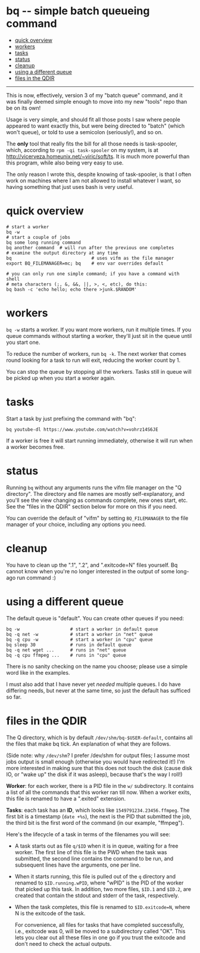 # bq -- simple batch queueing command

<!--ts-->
   * [quick overview](#quick-overview)
   * [workers](#workers)
   * [tasks](#tasks)
   * [status](#status)
   * [cleanup](#cleanup)
   * [using a different queue](#using-a-different-queue)
   * [files in the QDIR](#files-in-the-qdir)

<!-- Added by: sitaram, at: Fri 27 Sep 2019 06:21:39 AM IST -->

<!--te-->

----

This is now, effectively, version 3 of my "batch queue" command, and it was
finally deemed simple enough to move into my new "tools" repo than be on its
own!

Usage is very simple, and should fit all those posts I saw where people
appeared to want exactly this, but were being directed to "batch" (which won't
queue), or told to use a semicolon (seriously!), and so on.

The **only** tool that really fits the bill for all those needs is
task-spooler, which, according to `rpm -qi task-spooler` on my system, is at
<http://vicerveza.homeunix.net/~viric/soft/ts>.  It is much more powerful than
this program, while also being very easy to use.

The only reason I wrote this, despite knowing of task-spooler, is that I often
work on machines where I am not allowed to install whatever I want, so having
something that just uses bash is very useful.

# quick overview

    # start a worker
    bq -w
    # start a couple of jobs
    bq some long running command
    bq another command  # will run after the previous one completes
    # examine the output directory at any time
    bq                              # uses vifm as the file manager
    export BQ_FILEMANAGER=mc; bq    # env var overrides default

    # you can only run one simple command; if you have a command with shell
    # meta characters (;, &, &&, ||, >, <, etc), do this:
    bq bash -c 'echo hello; echo there >junk.$RANDOM'

# workers

`bq -w` starts a worker.  If you want more workers, run it multiple times.  If
you queue commands without starting a worker, they'll just sit in the queue
until you start one.

To reduce the number of workers, run `bq -k`.  The next worker that comes
round looking for a task to run will exit, reducing the worker count by 1.

You can stop the queue by stopping all the workers.  Tasks still in queue will
be picked up when you start a worker again.

# tasks

Start a task by just prefixing the command with "bq":

    bq youtube-dl https://www.youtube.com/watch?v=vohrz14S6JE

If a worker is free it will start running immediately, otherwise it will run
when a worker becomes free.

# status

Running `bq` without any arguments runs the vifm file manager on the "Q
directory".  The directory and file names are mostly self-explanatory, and
you'll see the view changing as commands complete, new ones start, etc.  See
the "files in the QDIR" section below for more on this if you need.

You can override the default of "vifm" by setting `BQ_FILEMANAGER` to the
file manager of your choice, including any options you need.

# cleanup

You have to clean up the ".1", ".2", and ".exitcode=N" files yourself.  Bq cannot
know when you're no longer interested in the output of some long-ago run
command :)

# using a different queue

The default queue is "default".  You can create other queues if you need:

    bq -w                   # start a worker in default queue
    bq -q net -w            # start a worker in "net" queue
    bq -q cpu -w            # start a worker in "cpu" queue
    bq sleep 30             # runs in default queue
    bq -q net wget ...      # runs in "net" queue
    bq -q cpu ffmpeg ...    # runs in "cpu" queue

There is no sanity checking on the name you choose; please use a simple word
like in the examples.

I must also add that I have never yet *needed* multiple queues.  I do have
differing needs, but never at the same time, so just the default has sufficed
so far.

# files in the QDIR

The Q directory, which is by default `/dev/shm/bq-$USER-default`, contains all
the files that make bq tick.  An explanation of what they are follows.

(Side note: why `/dev/shm`?  I prefer /dev/shm for output files; I assume most
jobs output is small enough (otherwise you would have redirected it!) I'm more
interested in making sure that this does not touch the disk (cause disk IO, or
"wake up" the disk if it was asleep), because that's the way I roll!)

**Worker**: for each worker, there is a PID file in the `w/` subdirectory.  It
contains a list of all the commands that this worker ran till now.  When a
worker exits, this file is renamed to have a ".exited" extension.

**Tasks**: each task has an **ID**, which looks like
`1549791234.23456.ffmpeg`.  The first bit is a timestamp (`date +%s`), the
next is the PID that submitted the job, the third bit is the first word of the
command (in our example, "ffmpeg").

Here's the lifecycle of a task in terms of the filenames you will see:

*   A task starts out as file `q/$ID` when it is in queue, waiting for a free
    worker.  The first line of this file is the PWD when the task was
    submitted, the second line contains the command to be run, and subsequent
    lines have the arguments, one per line.

*   When it starts running, this file is pulled out of the `q` directory and
    renamed to `$ID.running.wPID`, where "wPID" is the PID of the worker that
    picked up this task.  In addition, two more files, `$ID.1` and `$ID.2`,
    are created that contain the stdout and stderr of the task, respectively.

*   When the task completes, this file is renamed to `$ID.exitcode=N`, where N
    is the exitcode of the task.

    For convenience, all files for tasks that have completed successfully,
    i.e., exitcode was 0, will be moved to a subdirectory called "OK".  This
    lets you clear out all these files in one go if you trust the exitcode and
    don't need to check the actual outputs.
